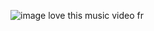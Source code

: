 ![image](https://github.com/user-attachments/assets/20032f70-9f50-48e7-8624-7704521aafd5)
love this music video fr
